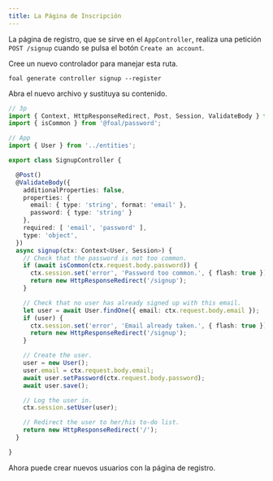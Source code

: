 ```yaml
---
title: La Página de Inscripción
---
```


La página de registro, que se sirve en el `AppController`, realiza una petición `POST /signup` cuando se pulsa el botón `Create an account`.

Cree un nuevo controlador para manejar esta ruta.

```
foal generate controller signup --register
```

Abra el nuevo archivo y sustituya su contenido.

```typescript
// 3p
import { Context, HttpResponseRedirect, Post, Session, ValidateBody } from '@foal/core';
import { isCommon } from '@foal/password';

// App
import { User } from '../entities';

export class SignupController {

  @Post()
  @ValidateBody({
    additionalProperties: false,
    properties: {
      email: { type: 'string', format: 'email' },
      password: { type: 'string' }
    },
    required: [ 'email', 'password' ],
    type: 'object',
  })
  async signup(ctx: Context<User, Session>) {
    // Check that the password is not too common.
    if (await isCommon(ctx.request.body.password)) {
      ctx.session.set('error', 'Password too common.', { flash: true });
      return new HttpResponseRedirect('/signup');
    }

    // Check that no user has already signed up with this email.
    let user = await User.findOne({ email: ctx.request.body.email });
    if (user) {
      ctx.session.set('error', 'Email already taken.', { flash: true });
      return new HttpResponseRedirect('/signup');
    }

    // Create the user.
    user = new User();
    user.email = ctx.request.body.email;
    await user.setPassword(ctx.request.body.password);
    await user.save();

    // Log the user in.
    ctx.session.setUser(user);

    // Redirect the user to her/his to-do list.
    return new HttpResponseRedirect('/');
  }

}

```

Ahora puede crear nuevos usuarios con la página de registro.